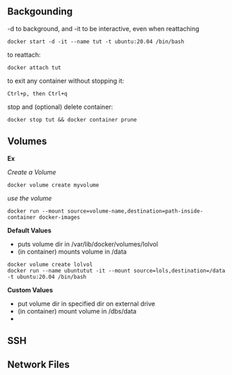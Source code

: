 
## Backgounding
-d to background, and -it to be interactive, even when reattaching
```
docker start -d -it --name tut -t ubuntu:20.04 /bin/bash 
```
to reattach:
```
docker attach tut
```
to exit any container without stopping it:
```
Ctrl+p, then Ctrl+q
```
stop and (optional) delete container:
```
docker stop tut && docker container prune
```


## Volumes

**Ex**

*Create a Volume*
```
docker volume create myvolume
```

*use the volume*
```
docker run --mount source=volume-name,destination=path-inside-container docker-images
```

**Default Values**
 - puts volume dir in /var/lib/docker/volumes/lolvol
 - (in container) mounts volume in /data
```
docker volume create lolvol
docker run --name ubuntutut -it --mount source=lols,destination=/data -t ubuntu:20.04 /bin/bash
```

**Custom Values**
 - put volume dir in specified dir on external drive
 - (in container) mount volume in /dbs/data
 - 

## SSH

## Network Files
